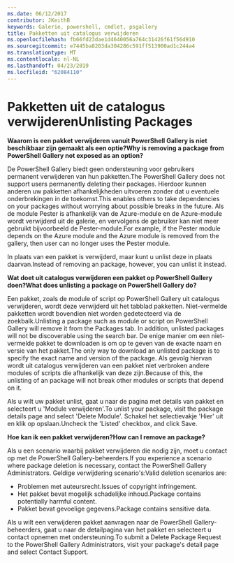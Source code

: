 ```yaml
---
ms.date: 06/12/2017
contributor: JKeithB
keywords: Galerie, powershell, cmdlet, psgallery
title: Pakketten uit catalogus verwijderen
ms.openlocfilehash: fb66fd23dae1d4640056a764c31426f61f56d910
ms.sourcegitcommit: e7445ba8203da304286c591ff513900ad1c244a4
ms.translationtype: MT
ms.contentlocale: nl-NL
ms.lasthandoff: 04/23/2019
ms.locfileid: "62084110"
---
```

# <a name="unlisting-packages"></a><span data-ttu-id="87498-103">Pakketten uit de catalogus verwijderen</span><span class="sxs-lookup"><span data-stu-id="87498-103">Unlisting Packages</span></span>

<span data-ttu-id="87498-104">**Waarom is een pakket verwijderen vanuit PowerShell Gallery is niet beschikbaar zijn gemaakt als een optie?**</span><span class="sxs-lookup"><span data-stu-id="87498-104">**Why is removing a package from PowerShell Gallery not exposed as an option?**</span></span>

<span data-ttu-id="87498-105">De PowerShell Gallery biedt geen ondersteuning voor gebruikers permanent verwijderen van hun pakketten.</span><span class="sxs-lookup"><span data-stu-id="87498-105">The PowerShell Gallery does not support users permanently deleting their packages.</span></span>
<span data-ttu-id="87498-106">Hierdoor kunnen anderen uw pakketten afhankelijkheden uitvoeren zonder dat u eventuele onderbrekingen in de toekomst.</span><span class="sxs-lookup"><span data-stu-id="87498-106">This enables others to take dependencies on your packages without worrying about possible breaks in the future.</span></span>
<span data-ttu-id="87498-107">Als de module Pester is afhankelijk van de Azure-module en de Azure-module wordt verwijderd uit de galerie, en vervolgens de gebruiker kan niet meer gebruikt bijvoorbeeld de Pester-module.</span><span class="sxs-lookup"><span data-stu-id="87498-107">For example, if the Pester module depends on the Azure module and the Azure module is removed from the gallery, then user can no longer uses the Pester module.</span></span>

<span data-ttu-id="87498-108">In plaats van een pakket is verwijderd, maar kunt u unlist deze in plaats daarvan.</span><span class="sxs-lookup"><span data-stu-id="87498-108">Instead of removing an package, however, you can unlist it instead.</span></span>

<span data-ttu-id="87498-109">**Wat doet uit catalogus verwijderen een pakket op PowerShell Gallery doen?**</span><span class="sxs-lookup"><span data-stu-id="87498-109">**What does unlisting a package on PowerShell Gallery do?**</span></span>

<span data-ttu-id="87498-110">Een pakket, zoals de module of script op PowerShell Gallery uit catalogus verwijderen, wordt deze verwijderd uit het tabblad pakketten. Niet-vermelde pakketten wordt bovendien niet worden gedetecteerd via de zoekbalk.</span><span class="sxs-lookup"><span data-stu-id="87498-110">Unlisting a package such as module or script on PowerShell Gallery will remove it from the Packages tab. In addition, unlisted packages will not be discoverable using the search bar.</span></span>
<span data-ttu-id="87498-111">De enige manier om een niet-vermelde pakket te downloaden is om op te geven van de exacte naam en versie van het pakket.</span><span class="sxs-lookup"><span data-stu-id="87498-111">The only way to download an unlisted package is to specify the exact name and version of the package.</span></span>
<span data-ttu-id="87498-112">Als gevolg hiervan wordt uit catalogus verwijderen van een pakket niet verbroken andere modules of scripts die afhankelijk van deze zijn.</span><span class="sxs-lookup"><span data-stu-id="87498-112">Because of this, the unlisting of an package will not break other modules or scripts that depend on it.</span></span>

<span data-ttu-id="87498-113">Als u wilt uw pakket unlist, gaat u naar de pagina met details van pakket en selecteert u 'Module verwijderen'.</span><span class="sxs-lookup"><span data-stu-id="87498-113">To unlist your package, visit the package details page and select 'Delete Module'.</span></span> <span data-ttu-id="87498-114">Schakel het selectievakje 'Hier' uit en klik op opslaan.</span><span class="sxs-lookup"><span data-stu-id="87498-114">Uncheck the 'Listed' checkbox, and click Save.</span></span>

<span data-ttu-id="87498-115">**Hoe kan ik een pakket verwijderen?**</span><span class="sxs-lookup"><span data-stu-id="87498-115">**How can I remove an package?**</span></span>

<span data-ttu-id="87498-116">Als u een scenario waarbij pakket verwijderen die nodig zijn, moet u contact op met de PowerShell Gallery-beheerders.</span><span class="sxs-lookup"><span data-stu-id="87498-116">If you experience a scenario where package deletion is necessary, contact the PowerShell Gallery Administrators.</span></span>
<span data-ttu-id="87498-117">Geldige verwijdering scenario's:</span><span class="sxs-lookup"><span data-stu-id="87498-117">Valid deletion scenarios are:</span></span>
- <span data-ttu-id="87498-118">Problemen met auteursrecht.</span><span class="sxs-lookup"><span data-stu-id="87498-118">Issues of copyright infringement.</span></span>
- <span data-ttu-id="87498-119">Het pakket bevat mogelijk schadelijke inhoud.</span><span class="sxs-lookup"><span data-stu-id="87498-119">Package contains potentially harmful content.</span></span>
- <span data-ttu-id="87498-120">Pakket bevat gevoelige gegevens.</span><span class="sxs-lookup"><span data-stu-id="87498-120">Package contains sensitive data.</span></span>

<span data-ttu-id="87498-121">Als u wilt een verwijderen pakket aanvragen naar de PowerShell Gallery-beheerders, gaat u naar de detailpagina van het pakket en selecteert u contact opnemen met ondersteuning.</span><span class="sxs-lookup"><span data-stu-id="87498-121">To submit a Delete Package Request to the PowerShell Gallery Administrators, visit your package's detail page and select Contact Support.</span></span>
